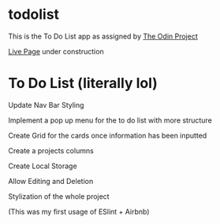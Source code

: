 # todolist

This is the To Do List app as assigned by [The Odin Project](https://www.theodinproject.com/)

[Live Page]() under construction

# To Do List (literally lol)

Update Nav Bar Styling

Implement a pop up menu for the to do list with more structure

Create Grid for the cards once information has been inputted

Create a projects columns

Create Local Storage

Allow Editing and Deletion

Stylization of the whole project

(This was my first usage of ESlint + Airbnb)